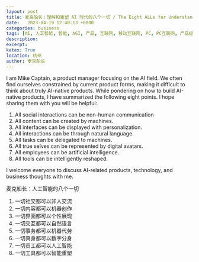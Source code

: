 ```yaml
---
layout: post
title: 麦克船长：理解和重塑 AI 时代的八个一切 / The Eight ALLs for Understanding and Shaping the AI Era
date:   2023-04-19 12:40:13 +0800
categories: business
tags: [AI, 人工智能, 智能, AGI, 产品, 互联网, 移动互联网, PC, PC互联网, 产品经理, 消费, 消费互联网, 商业, 巨头, 创业, killer app, app, mobile, internet, social media, social networks, SNS, 本地生活, 远场, 近场]
description: 
excerpt: 
katex: True
location: 杭州
author: 麦克船长
---
```


I am Mike Captain, a product manager focusing on the AI field. We often find ourselves constrained by current product forms, making it difficult to think about truly AI-native products. While pondering on how to build AI-native products, I have summarized the following eight points. I hope sharing them with you will be helpful:

1. All social interactions can be non-human communication
2. All content can be created by machines.
3. All interfaces can be displayed with personalization.
4. All interactions can be through natural language.
5. All tasks can be delegated to machines.
6. All true selves can be represented by digital avatars.
7. All employees can be artificial intelligence.
8. All tools can be intelligently reshaped.

I welcome everyone to discuss AI-related products, technology, and business thoughts with me.

麦克船长：人工智能的八个一切

1. 一切社交都可以非人交流
2. 一切内容都可以机器创作
3. 一切界面都可以个性展现
4. 一切交互都可以自然语言
5. 一切事务都可以机器代劳
6. 一切真身都可以数字分身
7. 一切员工都可以人工智能
8. 一切工具都可以智能重塑